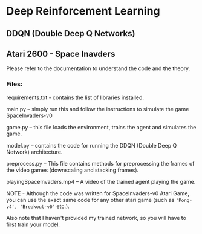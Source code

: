 # Deep Reinforcement Learning 
## DDQN (Double Deep Q Networks)
## Atari 2600 - Space Inavders

Please refer to the documentation to understand the code and the theory.

### Files:

requirements.txt - contains the list of libraries installed.

main.py – simply run this and follow the instructions to simulate the game SpaceInvaders-v0

game.py – this file loads the environment, trains the agent and simulates the game.

model.py – contains the code for running the DDQN (Double Deep Q Network) architecture.

preprocess.py – This file contains methods for preprocessing the frames of the video games (downscaling and stacking frames).

playingSpaceInvaders.mp4 – A video of the trained agent playing the game.

NOTE - Although the code was written for SpaceInvaders-v0 Atari Game, you can use the exact same code for any other atari game
(such as `'Pong-v4', 'Breakout-v0'` etc.).  

Also note that I haven't provided my trained network, so you will have to first train your model.